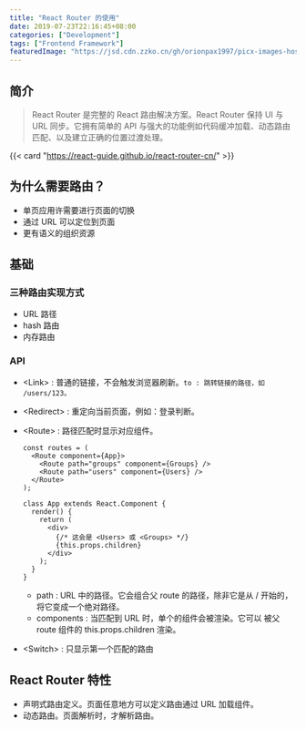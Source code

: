 ```yaml
---
title: "React Router 的使用"
date: 2019-07-23T22:16:45+08:00
categories: ["Development"]
tags: ["Frontend Framework"]
featuredImage: "https://jsd.cdn.zzko.cn/gh/orionpax1997/picx-images-hosting@master/Development/react-router-banner.p571qwyx0ds.webp"
---
```


## 简介

> React Router 是完整的 React 路由解决方案。React Router 保持 UI 与 URL 同步。它拥有简单的 API 与强大的功能例如代码缓冲加载、动态路由匹配、以及建立正确的位置过渡处理。

{{< card "https://react-guide.github.io/react-router-cn/" >}}

## 为什么需要路由？

- 单页应用许需要进行页面的切换
- 通过 URL 可以定位到页面
- 更有语义的组织资源

## 基础

### 三种路由实现方式

- URL 路径
- hash 路由
- 内存路由

### API

- \<Link> : 普通的链接，不会触发浏览器刷新。`to : 跳转链接的路径，如 /users/123。`
- \<Redirect> : 重定向当前页面，例如：登录判断。
- \<Route> : 路径匹配时显示对应组件。

  ```JSX
  const routes = (
    <Route component={App}>
      <Route path="groups" component={Groups} />
      <Route path="users" component={Users} />
    </Route>
  );

  class App extends React.Component {
    render() {
      return (
        <div>
          {/* 这会是 <Users> 或 <Groups> */}
          {this.props.children}
        </div>
      );
    }
  }
  ```

  - path : URL 中的路径。它会组合父 route 的路径，除非它是从 / 开始的， 将它变成一个绝对路径。
  - components : 当匹配到 URL 时，单个的组件会被渲染。它可以 被父 route 组件的 this.props.children 渲染。

- \<Switch> : 只显示第一个匹配的路由

## React Router 特性

- 声明式路由定义。页面任意地方可以定义路由通过 URL 加载组件。
- 动态路由。页面解析时，才解析路由。
